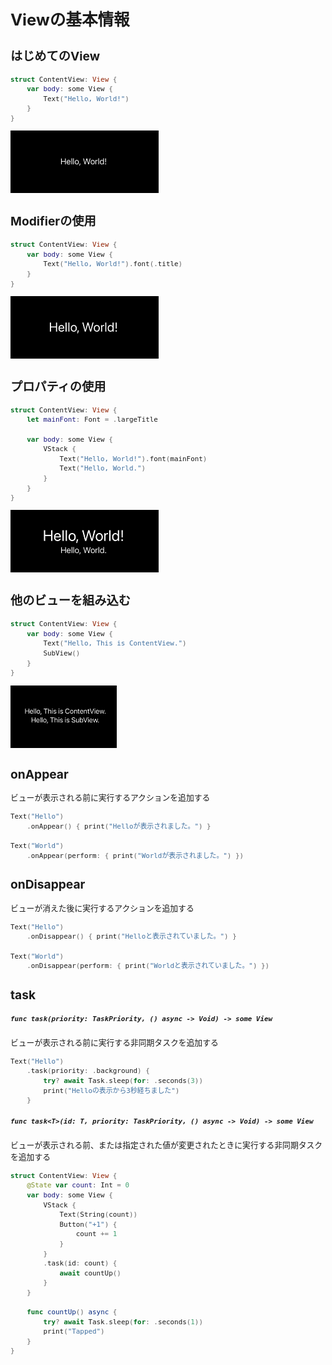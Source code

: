 <div style="font-size: 0.8rem;">

# Viewの基本情報

## はじめてのView

```swift
struct ContentView: View {
    var body: some View {
        Text("Hello, World!")
    }
}
```

<img src="/Images/View/FirstView.png">

## Modifierの使用

```swift
struct ContentView: View {
    var body: some View {
        Text("Hello, World!").font(.title)
    }
}
```

<img src="/Images/View/UseModifier.png">

## プロパティの使用

```swift
struct ContentView: View {
    let mainFont: Font = .largeTitle
        
    var body: some View {
        VStack {
            Text("Hello, World!").font(mainFont)
            Text("Hello, World.")
        }
    }
}
```

<img src="/Images/View/UseProperty.png">

## 他のビューを組み込む

```swift
struct ContentView: View {
    var body: some View {
        Text("Hello, This is ContentView.")
        SubView()
    }
}
```

<img src="/Images/View/UseOtherrView.png">

## onAppear

ビューが表示される前に実行するアクションを追加する

```swift
Text("Hello")
    .onAppear() { print("Helloが表示されました。") }

Text("World")
    .onAppear(perform: { print("Worldが表示されました。") })
```

## onDisappear

ビューが消えた後に実行するアクションを追加する

```swift
Text("Hello")
    .onDisappear() { print("Helloと表示されていました。") }

Text("World")
    .onDisappear(perform: { print("Worldと表示されていました。") })
```

## task

##### `func task(priority: TaskPriority, () async -> Void) -> some View`

ビューが表示される前に実行する非同期タスクを追加する

```swift
Text("Hello")
    .task(priority: .background) {
        try? await Task.sleep(for: .seconds(3))
        print("Helloの表示から3秒経ちました")
    }
```

##### `func task<T>(id: T, priority: TaskPriority, () async -> Void) -> some View`

ビューが表示される前、または指定された値が変更されたときに実行する非同期タスクを追加する

```swift
struct ContentView: View {
    @State var count: Int = 0
    var body: some View {
        VStack {
            Text(String(count))
            Button("+1") {
                count += 1
            }
        }
        .task(id: count) {
            await countUp()
        }
    }
    
    func countUp() async {
        try? await Task.sleep(for: .seconds(1))
        print("Tapped")
    }
}
```


</div>
